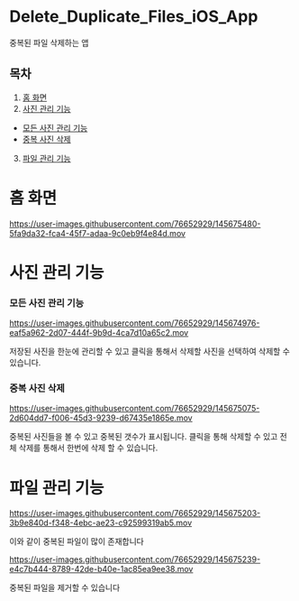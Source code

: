 # Delete_Duplicate_Files_iOS_App
중복된 파일 삭제하는 앱 

## 목차 
1. [홈 화면](#홈-화면)
2. [사진 관리 기능](#사진-관리-기능)
 - [모든 사진 관리 기능](#모든-사진-관리-기능)
 - [중복 사진 삭제](#중복-사진-삭제)
3. [파일 관리 기능](#파일-관리-기능) 

# 홈 화면 



https://user-images.githubusercontent.com/76652929/145675480-5fa9da32-fca4-45f7-adaa-9c0eb9f4e84d.mov




# 사진 관리 기능 
### 모든 사진 관리 기능 

https://user-images.githubusercontent.com/76652929/145674976-eaf5a962-2d07-444f-9b9d-4ca7d10a65c2.mov

저장된 사진을 한눈에 관리할 수 있고 
클릭을 통해서 삭제할 사진을 선택하여 삭제할 수 있습니다. 

### 중복 사진 삭제 



https://user-images.githubusercontent.com/76652929/145675075-2d604dd7-f006-45d3-9239-d67435e1865e.mov


중복된 사진들을 볼 수 있고 중복된 갯수가 표시됩니다. 
클릭을 통해 삭제할 수 있고 
전체 삭제를 통해서 한번에 삭제 할 수 있습니다.



# 파일 관리 기능 

https://user-images.githubusercontent.com/76652929/145675203-3b9e840d-f348-4ebc-ae23-c92599319ab5.mov

이와 같이 중복된 파일이 많이 존재합니다 

https://user-images.githubusercontent.com/76652929/145675239-e4c7b444-8789-42de-b40e-1ac85ea9ee38.mov

중복된 파일을 제거할 수 있습니다 







